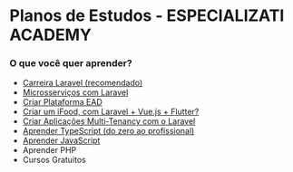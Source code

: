 # Planos de Estudos - ESPECIALIZATI ACADEMY

### O que você quer aprender?

- [Carreira Laravel (recomendado)](/carreira_laravel.md)
- [Microsserviços com Laravel](/microservices.md)
- [Criar Plataforma EAD](/ead_laravel_vue3.md)
- [Criar um iFood, com Laravel + Vue.js + Flutter?](/food.md)
- [Criar Aplicações Multi-Tenancy com o Laravel](/multi-tenant.md)
- [Aprender TypeScript (do zero ao profissional)](/typescript.md)
- [Aprender JavaScript](/javascript.md)
- Aprender PHP
- Cursos Gratuitos
